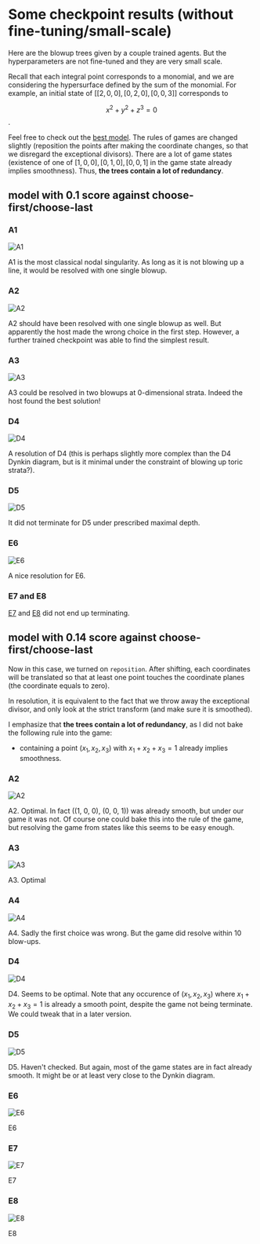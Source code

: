 # Some checkpoint results (without fine-tuning/small-scale)
Here are the blowup trees given by a couple trained agents. But the hyperparameters are not fine-tuned and they are very small scale.

Recall that each integral point corresponds to a monomial, and we are considering the hypersurface defined by the sum of the monomial. For example, an initial state of $[[2,0,0], [0,2,0], [0,0,3]]$ corresponds to

$$x^2+y^2+z^3=0$$.

Feel free to check out the [best model](#model-with-014-score-against-choose-firstchoose-last). The rules of games are changed slightly (reposition the points after making the coordinate changes, so that we disregard the exceptional divisors). There are a lot of game states (existence of one of $[1, 0, 0], [0, 1, 0], [0, 0, 1]$ in the game state already implies smoothness). Thus, **the trees contain a lot of redundancy**.


## model with 0.1 score against choose-first/choose-last
### A1
![A1](0.1-model/A1.png)

A1 is the most classical nodal singularity. As long as it is not blowing up a line, it would be resolved with one single blowup.

### A2
![A2](0.1-model/A2.png)

A2 should have been resolved with one single blowup as well. But apparently the host made the wrong choice in the first step. However, a further trained checkpoint was able to find the simplest result.

### A3
![A3](0.1-model/A3.png)

A3 could be resolved in two blowups at 0-dimensional strata. Indeed the host found the best solution!

### D4
![D4](0.1-model/D4.png)

A resolution of D4 (this is perhaps slightly more complex than the D4 Dynkin diagram, but is it minimal under the constraint of blowing up toric strata?).

### D5
![D5](0.1-model/D5.png)

It did not terminate for D5 under prescribed maximal depth.

### E6
![E6](0.1-model/E6.png)

A nice resolution for E6.

### E7 and E8
[E7](0.1-model/E7.png) and [E8](0.1-model/E8.png) did not end up terminating.

## model with 0.14 score against choose-first/choose-last
Now in this case, we turned on `reposition`. After shifting, each coordinates will be translated so that at least one point touches the coordinate planes (the coordinate equals to zero).

In resolution, it is equivalent to the fact that we throw away the exceptional divisor, and only look at the strict transform (and make sure it is smoothed).

I emphasize that **the trees contain a lot of redundancy**, as I did not bake the following rule into the game: 
- containing a point $(x_1, x_2, x_3)$ with $x_1+x_2+x_3=1$ already implies smoothness.

### A2
![A2](0.14-model/A2.png)

A2. Optimal. In fact ((1, 0, 0), (0, 0, 1)) was already smooth, but under our game it was not. Of course one could bake this into the rule of the game, but resolving the game from states like this seems to be easy enough. 

### A3
![A3](0.14-model/A3.png)

A3. Optimal

### A4
![A4](0.14-model/A4.png)

A4. Sadly the first choice was wrong. But the game did resolve within 10 blow-ups.

### D4
![D4](0.14-model/D4.png)

D4. Seems to be optimal. Note that any occurence of $(x_1, x_2, x_3)$ where $x_1+x_2+x_3=1$ is already a smooth point, despite the game not being terminate. We could tweak that in a later version.

### D5
![D5](0.14-model/D5.png)

D5. Haven't checked. But again, most of the game states are in fact already smooth. It might be or at least very close to the Dynkin diagram.

### E6
![E6](0.14-model/E6.png)

E6

### E7
![E7](0.14-model/E7.png)

E7

### E8
![E8](0.14-model/E8.png)

E8
